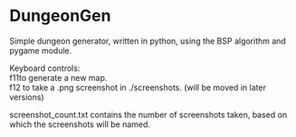 # DungeonGen
Simple dungeon generator, written in python, using the BSP algorithm and pygame module.

Keyboard controls:  
  f11to generate a new map.  
  f12 to take a .png screenshot in ./screenshots. (will be moved in later versions)  
 
screenshot_count.txt contains the number of screenshots taken, based on which the screenshots will be named.
